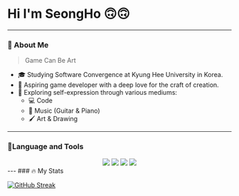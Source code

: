 # Hi I'm SeongHo 🙃🙃
---
### 🙋 About Me
> Game Can Be Art
-   🎓 Studying Software Convergence at Kyung Hee University in Korea.
-   🌱 Aspiring game developer with a deep love for the craft of creation.
-   🎨 Exploring self-expression through various mediums:
    -   💻 Code
    -   🎵 Music (Guitar & Piano)
    -   🖌️ Art & Drawing
---
### 🔨Language and Tools
<div align="center">
<img src="https://img.shields.io/badge/C++-00599C?style=for-the-badge&logo=cplusplus&logoColor=white"/>
<img src="https://img.shields.io/badge/C%23-239120?style=for-the-badge&logo=c-sharp&logoColor=white"/>
<img src="https://img.shields.io/badge/Unreal%20Engine-313131?style=for-the-badge&logo=unrealengine&logoColor=white"/>
<img src="https://img.shields.io/badge/Unity-FFFFFF?style=for-the-badge&logo=unity&logoColor=black"/>
</div>
---
### 🔥 My Stats

[![GitHub Streak](https://streak-stats.demolab.com?user=seong-ho-y&theme=dark&hide_border=true)](https://git.io/streak-stats)
<!--
**seong-ho-y/seong-ho-y** is a ✨ _special_ ✨ repository because its `README.md` (this file) appears on your GitHub profile.

Here are some ideas to get you started:

- 🔭 I’m currently working on ...
- 🌱 I’m currently learning ...
- 👯 I’m looking to collaborate on ...
- 🤔 I’m looking for help with ...
- 💬 Ask me about ...
- 📫 How to reach me: ...
- 😄 Pronouns: ...
- ⚡ Fun fact: ...
-->
